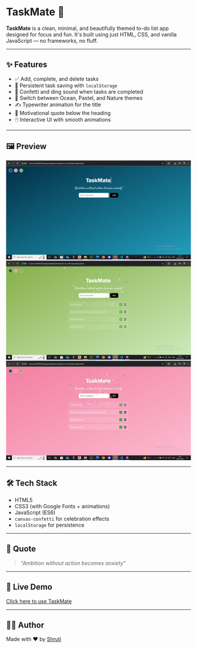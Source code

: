 # TaskMate 🎯

**TaskMate** is a clean, minimal, and beautifully themed to-do list app designed for focus and fun. It's built using just HTML, CSS, and vanilla JavaScript — no frameworks, no fluff.

---

## ✨ Features

- ✅ Add, complete, and delete tasks
- 🔁 Persistent task saving with `localStorage`
- 🎉 Confetti and ding sound when tasks are completed
- 🎨 Switch between Ocean, Pastel, and Nature themes
- ✍️ Typewriter animation for the title
- 💬 Motivational quote below the heading
- 🖱️ Interactive UI with smooth animations

---

## 🖼️ Preview

![TaskMate Screenshot](./screenshot1.jpeg)
![TaskMate Screenshot](./screenshot2.jpeg)
![TaskMate Screenshot](./screenshot3.jpeg)


---


## 🛠️ Tech Stack

- HTML5
- CSS3 (with Google Fonts + animations)
- JavaScript (ES6)
- `canvas-confetti` for celebration effects
- `localStorage` for persistence

---

## 🧠 Quote

> _"Ambition without action becomes anxiety"_  

---

## 🚀 Live Demo
[Click here to use TaskMate](https://shrutiji007.github.io/To-do_ListProject/)

---

## 🧑‍💻 Author

Made with ❤️ by [Shruti](https://github.com/Shrutiji007)

